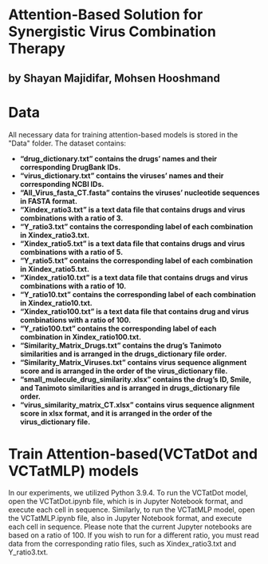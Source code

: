 # Attention-Based Solution for Synergistic Virus Combination Therapy
## by Shayan Majidifar, Mohsen Hooshmand

# **Data**
All necessary data for training attention-based models is stored in the "Data" folder. The dataset contains:
* **“drug_dictionary.txt” contains the drugs’ names and their corresponding DrugBank IDs.**
* **“virus_dictionary.txt” contains the viruses’ names and their corresponding NCBI IDs.**
* **“All_Virus_fasta_CT.fasta” contains the viruses’ nucleotide sequences in FASTA format.**
* **“Xindex_ratio3.txt” is a text data file that contains drugs and virus combinations with a  ratio of 3.**
* **“Y_ratio3.txt” contains the corresponding label of each combination in Xindex_ratio3.txt.**
* **“Xindex_ratio5.txt” is a text data file that contains drugs and virus combinations with a ratio of 5.**
* **“Y_ratio5.txt” contains the corresponding label of each combination in Xindex_ratio5.txt.**
* **“Xindex_ratio10.txt” is a text data file that contains drugs and virus combinations with a ratio of 10.**
* **“Y_ratio10.txt” contains the corresponding label of each combination in Xindex_ratio10.txt.**
* **“Xindex_ratio100.txt” is a text data file that contains drug and virus combinations with a ratio of 100.**
* **“Y_ratio100.txt” contains the corresponding label of each combination in Xindex_ratio100.txt.**
* **“Similarity_Matrix_Drugs.txt” contains the drug’s Tanimoto similarities and is arranged in the drugs_dictionary file order.** 
* **“Similarity_Matrix_Viruses.txt” contains virus sequence alignment score and is arranged in the order of the virus_dictionary file.**
* **“small_mulecule_drug_similarity.xlsx” contains the drug’s ID, Smile, and Tanimoto similarities and is arranged in drugs_dictionary file order.** 
* **“virus_similarity_matrix_CT.xlsx” contains virus sequence alignment score in xlsx format, and it is arranged in the order of the virus_dictionary file.**
# **Train Attention-based(VCTatDot and VCTatMLP) models**
In our experiments, we utilized Python 3.9.4. 
To run the VCTatDot model, open the VCTatDot.ipynb file, which is in Jupyter Notebook format, and execute each cell in sequence. 
Similarly, to run the VCTatMLP model, open the VCTatMLP.ipynb file, also in Jupyter Notebook format, and execute each cell in sequence.
Please note that the current Jupyter notebooks are based on a ratio of 100. If you wish to run for a different ratio, you must read data from the corresponding ratio files, such as Xindex_ratio3.txt and Y_ratio3.txt.

